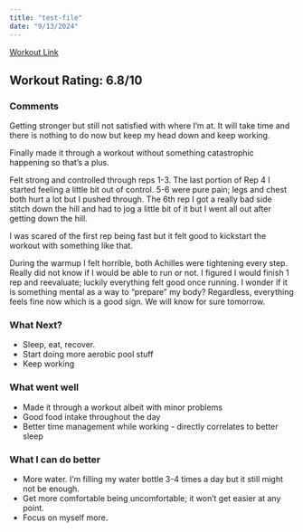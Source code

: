 ```yaml
---
title: "test-file"
date: "9/13/2024"
---
```


[Workout Link](https://connect.garmin.com/modern/activity/17019071055)

## Workout Rating: 6.8/10

### Comments

Getting stronger but still not satisfied with where I’m at. It will take time and there is nothing to do now but keep my head down and keep working.

Finally made it through a workout without something catastrophic happening so that’s a plus.

Felt strong and controlled through reps 1-3. The last portion of Rep 4 I started feeling a little bit out of control. 5-6 were pure pain; legs and chest both hurt a lot but I pushed through. The 6th rep I got a really bad side stitch down the hill and had to jog a little bit of it but I went all out after getting down the hill.

I was scared of the first rep being fast but it felt good to kickstart the workout with something like that.

During the warmup I felt horrible, both Achilles were tightening every step. Really did not know if I would be able to run or not. I figured I would finish 1 rep and reevaluate; luckily everything felt good once running. I wonder if it is something mental as a way to “prepare” my body? Regardless, everything feels fine now which is a good sign. We will know for sure tomorrow.

### What Next?

- Sleep, eat, recover.
- Start doing more aerobic pool stuff
- Keep working

### What went well

- Made it through a workout albeit with minor problems
- Good food intake throughout the day
- Better time management while working - directly correlates to better sleep

### What I can do better

- More water. I’m filling my water bottle 3-4 times a day but it still might not be enough.
- Get more comfortable being uncomfortable; it won’t get easier at any point.
- Focus on myself more.
